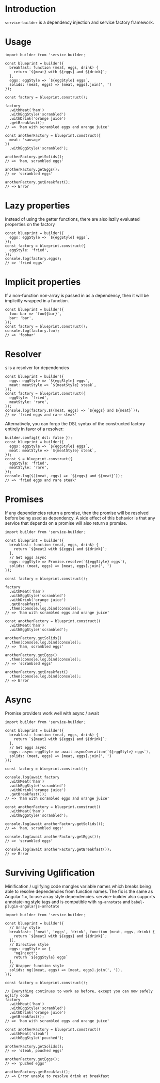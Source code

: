 # Introduction

`service-builder` is a dependency injection and service factory framework.

# Usage

```
import builder from 'service-builder;

const blueprint = builder({
  breakfast: function (meat, eggs, drink) {
    return `${meat} with ${eggs} and ${drink}`;
  },
  eggs: eggStyle => `${eggStyle} eggs`,
  solids: (meat, eggs) => [meat, eggs].join(', ')
});

const factory = blueprint.construct();

factory
  .withMeat('ham')
  .withEggStyle('scrambled')
  .withDrink('orange juice')
  .getBreakfast();
// => 'ham with scrambled eggs and orange juice'

const anotherFactory = blueprint.construct({
  meat: 'sausage'
})
  .withEggStyle('scrambled');

anotherFactory.getSolids();
// => 'ham, scrambled eggs'

anotherFactory.getEggs();
// => 'scrambled eggs'

anotherFactory.getBreakfast();
// => Error
```
# Lazy properties
Instead of using the getter functions, there are also lazily evaluated properties on the factory

```
const blueprint = builder({
  eggs: eggStyle => `${eggStyle} eggs`,
});
const factory = blueprint.construct({
  eggStyle: 'fried',
});
console.log(factory.eggs);
// => 'fried eggs'
```

# Implicit properties
If a non-function non-array is passed in as a dependency, then it will be implicitly wrapped in a function.

```
const blueprint = builder({
  foo: bar => `foo${bar}`,
  bar: 'bar',  
});
const factory = blueprint.construct();
console.log(factory.foo);
// => 'foobar'
```

# Resolver

`$` is a resolver for dependencies

```
const blueprint = builder({
  eggs: eggStyle => `${eggStyle} eggs`,
  meat: meatStyle => `${meatStyle} steak`,
});
const factory = blueprint.construct({
  eggStyle: 'fried',
  meatStyle: 'rare',
});
console.log(factory.$((meat, eggs) => `${eggs} and ${meat}`));
// => 'fried eggs and rare steak'
```

Alternatively, you can forgo the DSL syntax of the constructed factory entirely in favor of a resolver:

```
builder.config({ dsl: false });
const blueprint = builder({
  eggs: eggStyle => `${eggStyle} eggs`,
  meat: meatStyle => `${meatStyle} steak`,
});
const $ = blueprint.construct({
  eggStyle: 'fried',
  meatStyle: 'rare',
});
console.log($((meat, eggs) => `${eggs} and ${meat}`));
// => 'fried eggs and rare steak'
```

# Promises

If any dependencies return a promise, then the promise will be resolved before being used as dependency.  A side effect of this behavior is that any service that depends on a promise will also return a promise.

```
import builder from 'service-builder;

const blueprint = builder({
  breakfast: function (meat, eggs, drink) {
    return `${meat} with ${eggs} and ${drink}`;
  },
  // Get eggs async
  eggs: eggStyle => Promise.resolve(`${eggStyle} eggs`),
  solids: (meat, eggs) => [meat, eggs].join(', ')
});

const factory = blueprint.construct();

factory
  .withMeat('ham')
  .withEggStyle('scrambled')
  .withDrink('orange juice')
  .getBreakfast()
  .then(console.log.bind(console));
// => 'ham with scrambled eggs and orange juice'

const anotherFactory = blueprint.construct()
  .withMeat('ham')
  .withEggStyle('scrambled');

anotherFactory.getSolids()
  .then(console.log.bind(console));
// => 'ham, scrambled eggs'

anotherFactory.getEggs()
  .then(console.log.bind(console));
// => 'scrambled eggs'

anotherFactory.getBreakfast()
  .then(console.log.bind(console));
// => Error

```

# Async

Promise providers work well with async / await

```
import builder from 'service-builder;

const blueprint = builder({
  breakfast: function (meat, eggs, drink) {
    return `${meat} with ${eggs} and ${drink}`;
  },
  // Get eggs async
  eggs: async eggStyle => await asyncOperation(`${eggStyle} eggs`),
  solids: (meat, eggs) => [meat, eggs].join(', ')
});

const factory = blueprint.construct();

console.log(await factory
  .withMeat('ham')
  .withEggStyle('scrambled')
  .withDrink('orange juice')
  .getBreakfast());
// => 'ham with scrambled eggs and orange juice'

const anotherFactory = blueprint.construct()
  .withMeat('ham')
  .withEggStyle('scrambled');

console.log(await anotherFactory.getSolids());
// => 'ham, scrambled eggs'

console.log(await anotherFactory.getEggs());
// => 'scrambled eggs'

console.log(await anotherFactory.getBreakfast());
// => Error
```

# Surviving Uglification

Minification / uglifying code mangles variable names which breaks being able to resolve dependencies from function names.  The fix is the same as Angular 1.x, to use array style dependencies.  service-builder also supports annotate-ng style tags and is compatible with `ng-annotate` and `babel-plugin-angularjs-annotate`

```
import builder from 'service-builder;

const blueprint = builder({
  // Array style
  breakfast: ['meat', 'eggs', 'drink', function (meat, eggs, drink) {
    return `${meat} with ${eggs} and ${drink}`;
  }],
  // Directive style
  eggs: eggStyle => {
    "ngInject";
    return `${eggStyle} eggs`
  },
  // Wrapper function style
  solids: ng((meat, eggs) => [meat, eggs].join(', ')),
});

const factory = blueprint.construct();

// Everything continues to work as before, except you can now safely uglify code
factory
  .withMeat('ham')
  .withEggStyle('scrambled')
  .withDrink('orange juice')
  .getBreakfast();
// => 'ham with scrambled eggs and orange juice'

const anotherFactory = blueprint.construct()
  .withMeat('steak')
  .withEggStyle('pouched');

anotherFactory.getSolids();
// => 'steak, pouched eggs'

anotherFactory.getEggs();
// => 'puched eggs'

anotherFactory.getBreakfast();
// => Error unable to resolve drink at breakfast
```
